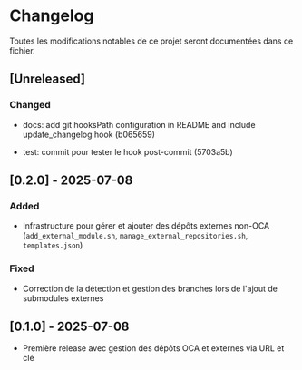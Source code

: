 # Changelog

Toutes les modifications notables de ce projet seront documentées dans ce fichier.

## [Unreleased]

### Changed

- docs: add git hooksPath configuration in README and include update_changelog hook (b065659)

- test: commit pour tester le hook post-commit (5703a5b)

## [0.2.0] - 2025-07-08

### Added

- Infrastructure pour gérer et ajouter des dépôts externes non-OCA (`add_external_module.sh`, `manage_external_repositories.sh`, `templates.json`)

### Fixed

- Correction de la détection et gestion des branches lors de l'ajout de submodules externes

## [0.1.0] - 2025-07-08

- Première release avec gestion des dépôts OCA et externes via URL et clé
